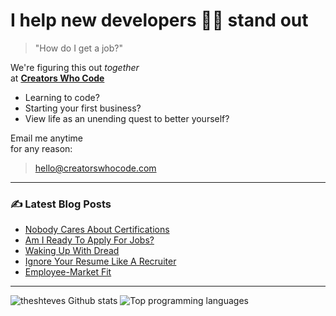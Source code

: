 # I help new developers 💃🕺 stand out

> "How do I get a job?"

We're figuring this out _together_
<br>at [**Creators Who Code**](https://creatorswhocode.com)

* Learning to code?
* Starting your first business?
* View life as an unending quest to better yourself?

Email me anytime
<br>for any reason:

> hello@creatorswhocode.com

---

### ✍️ Latest Blog Posts

<!-- BLOG-POST-LIST:START -->
- [Nobody Cares About Certifications](https://creatorswhocode.com/blog/bad-certifications)
- [Am I Ready To Apply For Jobs?](https://creatorswhocode.com/blog/start-today)
- [Waking Up With Dread](https://creatorswhocode.com/blog/waking-up-with-dread)
- [Ignore Your Resume Like A Recruiter](https://creatorswhocode.com/blog/resume-advice)
- [Employee-Market Fit](https://creatorswhocode.com/blog/employee-market-fit)
<!-- BLOG-POST-LIST:END -->

---

![theshteves Github stats](https://github-readme-stats.vercel.app/api?username=theshteves&show_icons=true&count_private=true&hide=contribs)
![Top programming languages](https://github-readme-stats.vercel.app/api/top-langs/?username=theshteves&layout=compact)
